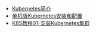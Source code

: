 * [Kubernetes简介](markdown/Devops/Kubernetes/_readme.md)
* [单机版Kubernetes安装和配置](markdown/Devops/Kubernetes/单机版Kubernetes安装和配置.md)
* [K8S教程01-安装Kubernetes集群](markdown/Devops/Kubernetes/K8S教程01-安装Kubernetes集群.md)

